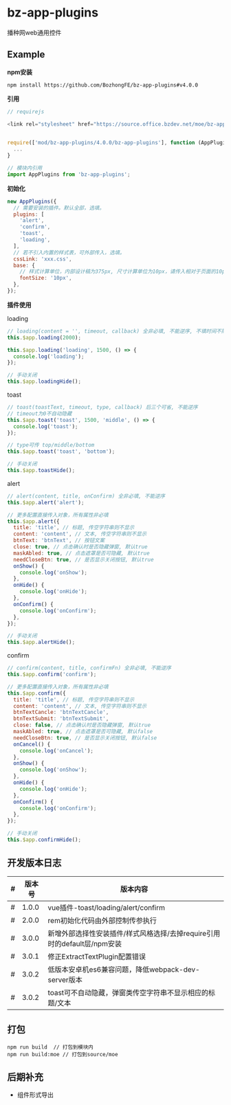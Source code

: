 # bz-app-plugins
播种网web通用控件

## Example

**npm安装**

```shell
npm install https://github.com/BozhongFE/bz-app-plugins#v4.0.0
```

**引用**

```js
// requirejs

<link rel="stylesheet" href="https://source.office.bzdev.net/moe/bz-app-plugins/4.0.0/crazy.css">
      

require(['mod/bz-app-plugins/4.0.0/bz-app-plugins'], function (AppPlugins) {
  ...
}

// 模块内引用
import AppPlugins from 'bz-app-plugins';
```

**初始化**

```js
new AppPlugins({ 
  // 需要安装的插件。默认全部，选填。
  plugins: [
    'alert',
    'confirm',
    'toast',
    'loading',
  ],
  // 若不引入内置的样式表，可外部传入，选填。
  cssLink: 'xxx.css',
  base: {
    // 样式计算单位，内部设计稿为375px, 尺寸计算单位为10px，请传入相对于页面的10px，选填。
    fontSize: '10px', 
  },
});
```

**插件使用**

loading

```js
// loading(content = '', timeout, callback) 全非必填, 不能逆序, 不填时间不隐藏
this.$app.loading(2000);

this.$app.loading('loading', 1500, () => {
  console.log('loading');
});

// 手动关闭
this.$app.loadingHide();
```

toast

```js
// toast(toastText, timeout, type, callback) 后三个可省, 不能逆序
// timeout为0不自动隐藏
this.$app.toast('toast', 1500, 'middle', () => {
  console.log('toast');
});

// type可传 top/middle/bottom
this.$app.toast('toast', 'bottom');

// 手动关闭
this.$app.toastHide();
```

alert

```js
// alert(content, title, onConfirm) 全非必填, 不能逆序
this.$app.alert('alert');

// 更多配置直接传入对象，所有属性非必填
this.$app.alert({
  title: 'title', // 标题, 传空字符串则不显示
  content: 'content', // 文本, 传空字符串则不显示
  btnText: 'btnText', // 按钮文案
  close: true, // 点击确认时是否隐藏弹窗, 默认true
  maskAbled: true, // 点击遮罩是否可隐藏, 默认true
  needCloseBtn: true, // 是否显示关闭按钮, 默认true
  onShow() {
    console.log('onShow');
  },
  onHide() {
    console.log('onHide');
  },
  onConfirm() {
    console.log('onConfirm');
  },
});

// 手动关闭
this.$app.alertHide();
```

confirm

```js
// confirm(content, title, confirmFn) 全非必填, 不能逆序
this.$app.confirm('confirm');

// 更多配置直接传入对象，所有属性非必填
this.$app.confirm({
  title: 'title', // 标题, 传空字符串则不显示
  content: 'content', // 文本, 传空字符串则不显示
  btnTextCancle: 'btnTextCancle',
  btnTextSubmit: 'btnTextSubmit',
  close: false, // 点击确认时是否隐藏弹窗, 默认true
  maskAbled: true, // 点击遮罩是否可隐藏, 默认false
  needCloseBtn: true, // 是否显示关闭按钮, 默认false
  onCancel() {
    console.log('onCancel');
  },
  onShow() {
    console.log('onShow');
  },
  onHide() {
    console.log('onHide');
  },
  onConfirm() {
    console.log('onConfirm');
  },
});

// 手动关闭
this.$app.confirmHide();
```

## 开发版本日志

|#|版本号|版本内容|
|---|---|---|
|#|1.0.0| vue插件-toast/loading/alert/confirm
|#|2.0.0| rem初始化代码由外部控制传参执行
|#|3.0.0| 新增外部选择性安装插件/样式风格选择/去掉require引用时的default层/npm安装
|#|3.0.1| 修正ExtractTextPlugin配置错误
|#|3.0.2| 低版本安卓机es6兼容问题，降低webpack-dev-server版本
|#|3.0.2| toast可不自动隐藏，弹窗类传空字符串不显示相应的标题/文本
## 打包

```shell
npm run build  // 打包到模块内
npm run build:moe // 打包到source/moe
```

## 后期补充

- 组件形式导出